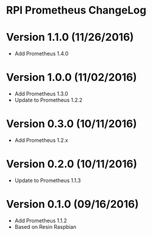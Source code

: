 RPI Prometheus ChangeLog
=================================

# Version 1.1.0 (11/26/2016)

- Add Prometheus 1.4.0

# Version 1.0.0 (11/02/2016)

- Add Prometheus 1.3.0
- Update to Prometheus 1.2.2

# Version 0.3.0 (10/11/2016)

- Add Prometheus 1.2.x

# Version 0.2.0 (10/11/2016)

- Update to Prometheus 1.1.3

# Version 0.1.0 (09/16/2016)

- Add Prometheus 1.1.2
- Based on Resin Raspbian
